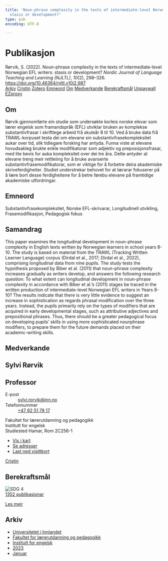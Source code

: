 ```yaml
---
title: 'Noun-phrase complexity in the texts of intermediate-level Norwegian EFL writers:
  stasis or development?'
type: pub
encoding: UTF-8

---
```

<h1>Publikasjon</h1>
<article id="csl-bib-container-IJV69BJX" class="csl-bib-container">
  <div class="csl-bib-body"> <div class="csl-entry">Rørvik, S. (2022). Noun-phrase complexity in the texts of intermediate-level Norwegian EFL writers: stasis or development? <i>Nordic Journal of Language Teaching and Learning (NJLTL)</i>, <i>10</i>(2), 298–326. <a href="https://doi.org/10.46364/njltl.v10i2.987">https://doi.org/10.46364/njltl.v10i2.987</a></div> </div>
  <div class="csl-bib-buttons">
    <a href="#taxonomy-article-IJV69BJX" alt="archive" class="csl-bib-button">Arkiv</a>
    <a href="https://app.cristin.no/results/show.jsf?id=2113839" alt="Cristin" class="csl-bib-button">Cristin</a>
    <a href="http://zotero.org/groups/5881554/items/IJV69BJX" alt="Zotero" class="csl-bib-button">Zotero</a>
    <a href="#keywords-article-IJV69BJX" alt="keywords" class="csl-bib-button">Emneord</a>
    <a href="#about-article-IJV69BJX" alt="about_pub" class="csl-bib-button">Om</a>
    <a href="#contributors-article-IJV69BJX" alt="contributors" class="csl-bib-button">Medverkande</a>
    <a href="#sdg-article-IJV69BJX" alt="sdg" class="csl-bib-button">Berekraftsmål</a>
    <a href="https://journal.uia.no/index.php/NJLTL/article/download/987/803" alt="Unpaywall" class="csl-bib-button">Unpaywall</a>
    <a href="https://journal.uia.no/index.php/NJLTL/article/download/987/803" alt="EZproxy" class="csl-bib-button">EZproxy</a>
  </div>
  <div id="csl-bib-meta-container-IJV69BJX"></div>
</article>
<div id="csl-bib-meta-IJV69BJX" class="csl-bib-meta">
  <article id="about-article-IJV69BJX" class="about_pub-article">
    <h1>Om</h1>
    Rørvik gjennomførte ein studie som undersøkte korleis norske elevar som lærer engelsk som framandspråk (EFL) utviklar bruken av komplekse substantivfrasar i skriftlege arbeid frå skuleår 8 til 10. Ved å bruke data frå TRAWL-korpuset testa dei om elevane sin substantivfrasekompleksitet aukar over tid, slik tidlegare forsking har antyda. Funna viste at elevane hovudsakleg brukte enkle modifikatorar som adjektiv og preposisjonsfrasar, med lite bevis for auka kompleksitet over dei tre åra. Dette antyder at elevane treng meir rettleiing for å bruke avanserte substantivfrasemodifikatorar, som er viktige for å forbetre deira akademiske skriveferdigheiter. Studiet understrekar behovet for at lærarar fokuserer på å lære bort desse ferdigheitene for å betre førebu elevane på framtidige akademiske utfordringar.
  </article>
  <article id="keywords-article-IJV69BJX" class="keywords-article">
    <h1>Emneord</h1>
    Substantivfrasekompleksitet, Norske EFL-skrivarar, Longitudinell utvikling, Frasemodifikasjon, Pedagogisk fokus
  </article>
  <article id="abstract-article-IJV69BJX" class="abstract-article">
    <h1>Samandrag</h1>
    This paper examines the longitudinal development in noun-phrase complexity in English texts 
written by Norwegian learners in school years 8-10. The study is based on material from the 
TRAWL (Tracking Written Learner Language) corpus (Dirdal et al., 2017; Dirdal et al., 2022), 
comprising longitudinal data from nine pupils. The study tests the hypothesis proposed by Biber 
et al. (2011) that noun-phrase complexity increases gradually as writers develop, and answers 
the following research question: To what extent can longitudinal development in noun-phrase 
complexity in accordance with Biber et al.’s (2011) stages be traced in the written production of 
intermediate-level Norwegian EFL writers in Years 8-10? The results indicate that there is very 
little evidence to suggest an increase in sophistication as regards phrasal modification over the 
three years. Instead, the pupils primarily rely on the types of modifiers that are acquired in early 
developmental stages, such as attributive adjectives and prepositional phrases. Thus, there should 
be a greater pedagogical focus on developing pupils’ skills in using more sophisticated nounphrase modifiers, to prepare them for the future demands placed on their academic-writing skills.
  </article>
  <article id="contributors-article-IJV69BJX" class="contributors-article">
    <h1>Medverkande</h1>
    <div class="personas"> <div class="vrtx-hinn-person-card"> <div class="photo"> <i class="lar la-user-circle missing-person"></i> </div> <div class="info"> <hgroup><h1>Sylvi Rørvik</h1> <h2>Professor</h2> </hgroup><dl> <dt>E-post</dt> <dd> <a href="mailto:sylvi.rorvik@inn.no">sylvi.rorvik@inn.no</a> </dd> <dt>Telefonnummer</dt> <dd><a href="tel:+4762517817"> +47 62 51 78 17 </a></dd> </dl> <p> Fakultet for lærerutdanning og pedagogikk<br> Institutt for engelsk<br> Studiested Hamar, Rom 2C256-1 </p> <ul class="vrtx-hinn-links"> <li><a href="https://www.google.com/maps?q=60.79625,11.07386">Vis i kart</a></li> <li><a href="https://www.inn.no/finn-en-ansatt/sylvi-rorvik.html#vrtx-hinn-addresses">Se adresser</a></li> <li><a href="https://www.inn.no/finn-en-ansatt/sylvi-rorvik.html?vrtx=vcf">Last ned visittkort</a></li> </ul> </div> </div> <a href="https://app.cristin.no/persons/show.jsf?id=15685" alt="Cristin URL" class="personas-cristin">Cristin</a> </div>
  </article>
  <article id="sdg-article-IJV69BJX" class="sdg-article">
    <h1>Berekraftsmål</h1>
    <div class="sdg-container"><div id="sdg4" class="sdg">
        <img src="{{< params subfolder >}}images/sdg/sdg04_nn.png" class="image" alt="SDG 4">
        <div class="sdg-overlay">
          <a href="/nn/archive/?key=?sdg=4#archive" class="sdg-publication-count"><span>1352</span> publikasjonar</a>
          <p><a href="https://fn.no/om-fn/fns-baerekraftsmaal/god-utdanning?lang=nno-NO" class="sdg-read-more">Les meir</a></p>
        </div>
      </div></div>
  </article>
  <article id="taxonomy-article-IJV69BJX" class="taxonomy-article">
    <h1>Arkiv</h1>
    <ul>
      <li>
        <a href="/nn/archive/?key=3DCRN523">Universitetet i Innlandet</a>
      </li>
      <li>
        <a href="/nn/archive/?key=WYNZA47F">Fakultet for lærerutdanning og pedagogikk</a>
      </li>
      <li>
        <a href="/nn/archive/?key=THSB4HN9">Institutt for engelsk</a>
      </li>
      <li>
        <a href="/nn/archive/?key=Z4WFKMZ4">2023</a>
      </li>
      <li>
        <a href="/nn/archive/?key=55GLASCH">Januar</a>
      </li>
    </ul>
  </article>
</div>
